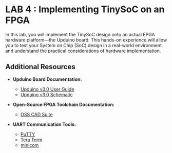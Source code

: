 # LAB 4 : Implementing TinySoC on an FPGA
In this lab, you will implement the TinySoC design onto an actual FPGA hardware platform—the Upduino board. This hands-on experience will allow you to test your System on Chip (SoC) design in a real-world environment and understand the practical considerations of hardware implementation.

## Additional Resources

- **Upduino Board Documentation:**
  - [Upduino v3.0 User Guide](https://github.com/gtjennings1/Upduino-v3.0/)
  - [Upduino v3.0 Schematic](https://github.com/gtjennings1/Upduino-v3.0/blob/master/Upduino_v3.0.pdf)

- **Open-Source FPGA Toolchain Documentation:**
  - [OSS CAD Suite](https://github.com/YosysHQ/oss-cad-suite-build)

- **UART Communication Tools:**
  - [PuTTY](https://www.putty.org/)
  - [Tera Term](https://ttssh2.osdn.jp/index.html.en)
  - [minicom](https://help.ubuntu.com/community/Minicom)

